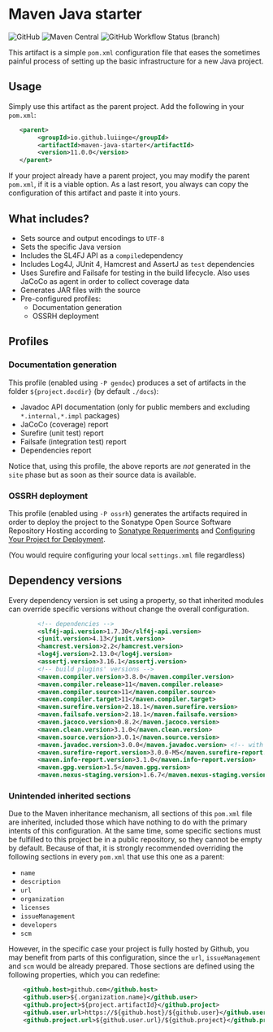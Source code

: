 
# Maven Java starter

![GitHub](https://img.shields.io/github/license/luiinge/maven-java-starter?style=plastic)
![Maven Central](https://img.shields.io/maven-central/v/io.github.luiinge/maven-java-starter?style=plastic)
![GitHub Workflow Status (branch)](https://img.shields.io/github/workflow/status/luiinge/maven-java-starter/Test%20with%20Maven/master?style=plastic)

This artifact is a simple `pom.xml` configuration file that eases the sometimes painful process of
setting up the basic infrastructure for a new Java project.

## Usage

Simply use this artifact as the parent project. Add the following in your `pom.xml`:
```xml
   <parent>
        <groupId>io.github.luiinge</groupId>
        <artifactId>maven-java-starter</artifactId>
        <version>11.0.0</version>
   </parent>
```

If your project already have a parent project, you may modify the parent `pom.xml`, if it is a
viable option. As a last resort, you always can copy the configuration of this artifact and paste
it into yours.



## What includes?

- Sets source and output encodings to `UTF-8`
- Sets the specific Java version
- Includes the SL4FJ API as a `compile`dependency
- Includes Log4J, JUnit 4, Hamcrest and AssertJ as `test` dependencies
- Uses Surefire and Failsafe for testing in the build lifecycle. Also uses JaCoCo as agent in order
to collect coverage data
- Generates JAR files with the source
- Pre-configured profiles:
    - Documentation generation
    - OSSRH deployment

## Profiles

### Documentation generation
This profile (enabled using `-P gendoc`) produces a set of artifacts in the
folder `${project.docdir}` (by default `./docs`):
- Javadoc API documentation (only for public members and excluding `*.internal,*.impl` packages)
- JaCoCo (coverage) report
- Surefire (unit test) report
- Failsafe (integration test) report
- Dependencies report

Notice that, using this profile, the above reports are *not* generated in the `site` phase
but as soon as their source data is available.

### OSSRH deployment
This profile (enabled using `-P ossrh`) generates the artifacts required in order to
deploy the project to the Sonatype Open Source Software Repository Hosting according to
[Sonatype Requeriments](https://central.sonatype.org/pages/requirements.html) and
[Configuring Your Project for Deployment](https://help.sonatype.com/repomanager2/staging-releases/configuring-your-project-for-deployment).

(You would require configuring your local `settings.xml` file regardless)

## Dependency versions
Every dependency version is set using a property, so that inherited modules can override
specific versions without change the overall configuration.
```xml
        <!-- dependencies -->
        <slf4j-api.version>1.7.30</slf4j-api.version>
        <junit.version>4.13</junit.version>
        <hamcrest.version>2.2</hamcrest.version>
        <log4j.version>2.13.0</log4j.version>
        <assertj.version>3.16.1</assertj.version>
        <!-- build plugins' versions -->
        <maven.compiler.version>3.8.0</maven.compiler.version>
        <maven.compiler.release>11</maven.compiler.release>
        <maven.compiler.source>11</maven.compiler.source>
        <maven.compiler.target>11</maven.compiler.target>
        <maven.surefire.version>2.18.1</maven.surefire.version>
        <maven.failsafe.version>2.18.1</maven.failsafe.version>
        <maven.jacoco.version>0.8.2</maven.jacoco.version>
        <maven.clean.version>3.1.0</maven.clean.version>
        <maven.source.version>3.0.1</maven.source.version>
        <maven.javadoc.version>3.0.0</maven.javadoc.version> <!-- with 3.2.0 doesn't work! -->
        <maven.surefire-report.version>3.0.0-M5</maven.surefire-report.version>
        <maven.info-report.version>3.1.0</maven.info-report.version>
        <maven.gpg.version>1.5</maven.gpg.version>
        <maven.nexus-staging.version>1.6.7</maven.nexus-staging.version>
```

### Unintended inherited sections
Due to the Maven inheritance mechanism, all sections of this `pom.xml` file are inherited,
included those which have nothing to do with the primary intents of this configuration. At the same
time, some specific sections must be fulfilled to this project be in a public repository, so they
cannot be empty by default.
Because of that, it is strongly recommended overriding the following sections in every `pom.xml`
that use this one as a parent:
- `name`
- `description`
- `url`
- `organization`
- `licenses`
- `issueManagement`
- `developers`
- `scm`

However, in the specific case your project is fully hosted by Github, you may benefit from parts of 
this configuration, since the `url`, `issueManagement` and `scm` would be already prepared. Those
sections are defined using the following properties, which you can redefine:
```xml
    <github.host>github.com</github.host>
    <github.user>${.organization.name}</github.user>
    <github.project>${project.artifactId}</github.project>
    <github.user.url>https://${github.host}/${github.user}</github.user.url>
    <github.project.url>${github.user.url}/${github.project}</github.project.url>
``` 
